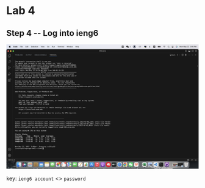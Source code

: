 # Lab 4

## Step 4 --  Log into ieng6
![image](step4.png)

key: ``ieng6 account`` <<enter>> ``password`` <enter>
